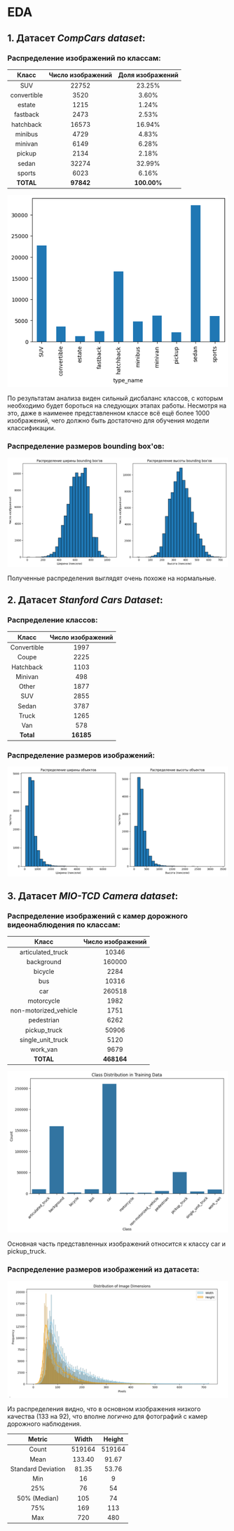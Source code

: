 # EDA

## 1. Датасет _CompCars dataset_:

### Распределение изображений по классам:
|    Класс    | Число изображений | Доля изображений |
|:-----------:|:-----------------:|:----------------:|
|     SUV     |       22752       |      23.25%      |
| convertible |       3520        |      3.60%       |
|   estate    |       1215        |      1.24%       |
|  fastback   |       2473        |      2.53%       |
|  hatchback  |       16573       |      16.94%      |
|   minibus   |       4729        |      4.83%       |
|   minivan   |       6149        |      6.28%       |
|   pickup    |       2134        |      2.18%       |
|    sedan    |       32274       |      32.99%      |
|   sports    |       6023        |      6.16%       |
|  **TOTAL**  |     **97842**     |   **100.00%**    |

![Распределение автомобилей по типам кузова](EDA/counts_nikolay.png)

По результатам анализа виден сильный дисбаланс классов, с которым необходимо будет бороться на следующих этапах работы.
Несмотря на это, даже в наименее представленном классе всё ещё более 1000 изображений,
чего должно быть достаточно для обучения модели классификации.

### Распределение размеров bounding box'ов:
![Распределение изображений по размерам bounding box'ов](EDA/sizes_nikolay.png)

Полученные распределения выглядят очень похоже на нормальные.

## 2. Датасет _Stanford Cars Dataset_:

### Распределение классов:
|    Класс    | Число изображений |
|:-----------:|:-----------------:|
| Convertible |       1997        |
|    Coupe    |       2225        |
|  Hatchback  |       1103        |
|   Minivan   |        498        |
|    Other    |       1877        |
|     SUV     |       2855        |
|    Sedan    |       3787        |
|    Truck    |       1265        |
|     Van     |        578        |
|  **Total**  |     **16185**     |

### Распределение размеров изображений:
![График распределений по размерам](EDA/size_distributions_ivan.png)

## 3. Датасет _MIO-TCD Camera dataset_:

### Распределение изображений с камер дорожного видеонаблюдения по классам:
|         Класс         | Число изображений |
|:---------------------:|:-----------------:|
|   articulated_truck   |       10346       |
|      background       |      160000       |
|       bicycle	        |       2284        |
|          bus          |       10316       | 
|          car          |      260518       |
|      motorcycle       |       1982        |
| non-motorized_vehicle |       1751        |
|      pedestrian       |       6262        |
|     pickup_truck      |       50906       |
|   single_unit_truck   |       5120        |
|       work_van        |       9679        |
|       **TOTAL**       |    **468164**     |

![Распределение изображений по классам](https://github.com/makarles/images/blob/main/class_dis.png)

Основная часть представленных изображений относится к классу car и pickup_truck. 

### Распределение размеров изображений из датасета:
![Распределение изображений по размерам bounding box'ов](https://github.com/makarles/images/blob/main/size_dis.png)

Из распределения видно, что в основном изображения низкого качества (133 на 92),
что вполне логично для фотографий с камер дорожного наблюдения. 

|       Metric       | 	Width | Height |
|:------------------:|:------:|:------:|
|       Count        | 519164 | 519164 |
|        Mean        | 133.40 | 91.67  |
| Standard Deviation | 	81.35 | 53.76  |
|        Min         |   16   |   9    |
|        25%         |   76   |   54   |
|    50% (Median)    |  105   |   74   |
|        75%         |  169   |  113   |
|        Max         |  720   |  480   |
